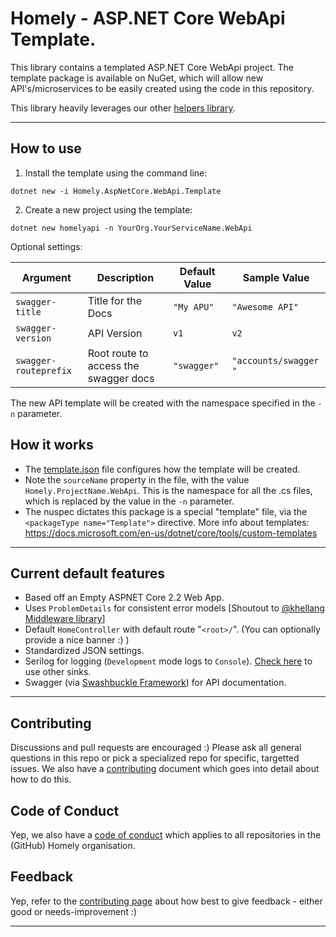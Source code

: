 # Homely - ASP.NET Core WebApi Template.
This library contains a templated ASP.NET Core WebApi project. The template package is available on NuGet, which will allow new API's/microservices to be easily created using the code in this repository. 

This library heavily leverages our other [helpers library](https://github.com/Homely/Homely.AspNetCore.Mvc.Helpers).

---
## How to use
1. Install the template using the command line:
```
dotnet new -i Homely.AspNetCore.WebApi.Template
```

2. Create a new project using the template:
```
dotnet new homelyapi -n YourOrg.YourServiceName.WebApi 
```

Optional settings:

| Argument | Description | Default Value | Sample Value |
| -------- | ----------- | ------------- | ------------ |
| `swagger-title` | Title for the Docs | `"My APU"` | `"Awesome API"` |
| `swagger-version` | API Version | `v1` | `v2` |
| `swagger-routeprefix` | Root route to access the swagger docs | `"swagger"` | `"accounts/swagger "` |


The new API template will be created with the namespace specified in the `-n` parameter. 

## How it works
- The [template.json](.template.config\template.json) file configures how the template will be created.
- Note the `sourceName` property in the file, with the value `Homely.ProjectName.WebApi`. This is the namespace for all the .cs files, which is replaced by the value in the `-n` parameter.
- The nuspec dictates this package is a special "template" file, via the `<packageType name="Template">` directive.
More info about templates: https://docs.microsoft.com/en-us/dotnet/core/tools/custom-templates
---

## Current default features
- Based off an Empty ASPNET Core 2.2 Web App.
- Uses `ProblemDetails` for consistent error models [Shoutout to [@khellang Middleware library](https://github.com/khellang/Middleware)]
- Default `HomeController` with default route "`<root>/`". (You can optionally provide a nice banner :)  )
- Standardized JSON settings.
- Serilog for logging (`Development` mode logs to `Console`). [Check here](https://github.com/serilog/serilog/wiki/Provided-Sinks) to use other sinks.
- Swagger (via [Swashbuckle Framework](https://github.com/domaindrivendev/Swashbuckle.AspNetCore)) for API documentation.
---

## Contributing

Discussions and pull requests are encouraged :) Please ask all general questions in this repo or pick a specialized repo for specific, targetted issues. We also have a [contributing](https://github.com/Homely/Homely/blob/master/CONTRIBUTING.md) document which goes into detail about how to do this.

## Code of Conduct
Yep, we also have a [code of conduct](https://github.com/Homely/Homely/blob/master/CODE_OF_CONDUCT.md) which applies to all repositories in the (GitHub) Homely organisation.

## Feedback
Yep, refer to the [contributing page](https://github.com/Homely/Homely/blob/master/CONTRIBUTING.md) about how best to give feedback - either good or needs-improvement :)

---
